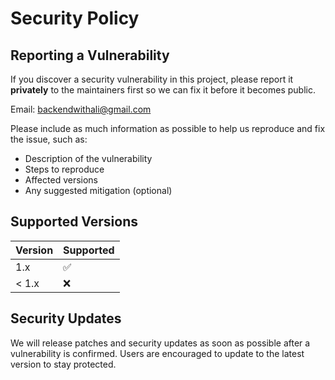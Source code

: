 # Security Policy

## Reporting a Vulnerability

If you discover a security vulnerability in this project, please report it **privately** to the maintainers first so we can fix it before it becomes public.

Email: backendwithali@gmail.com

Please include as much information as possible to help us reproduce and fix the issue, such as:

- Description of the vulnerability
- Steps to reproduce
- Affected versions
- Any suggested mitigation (optional)

## Supported Versions

| Version | Supported          |
|---------|------------------|
| 1.x     | :white_check_mark: |
| < 1.x     | :x:                |

## Security Updates

We will release patches and security updates as soon as possible after a vulnerability is confirmed. Users are encouraged to update to the latest version to stay protected.
